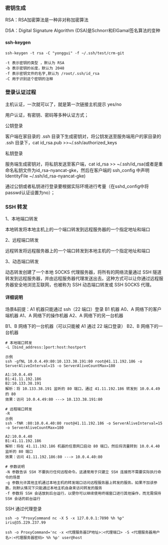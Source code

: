 ### 密钥生成

RSA：RSA加密算法是一种非对称加密算法

DSA：Digital Signature Algorithm (DSA)是Schnorr和ElGamal签名算法的变种

#### ssh-keygen

```
ssh-keygen -t rsa -C "yonggui" -f ~/.ssh/test/crm-git
 
-t 表示密钥的类型 ，默认为 RSA
-b 表示密钥的长度，默认为 2048
-f 表示密钥文件的名字,默认为 /root/.ssh/id_rsa
-C 用于识别这个密钥的注释 
```



### 登录认证过程

主机认证，一次就可以了，就是第一次链接主机提示 yes/no

用户认证，有密钥、密码等多种认证方式；

公钥登录

客户端在家目录的 .ssh 目录下生成密钥对，将公钥发送至服务端用户的家目录的 .ssh 目录下，cat id_rsa.pub >>~/.ssh/authorized_keys

私钥登录

服务端生成密钥对，将私钥发送至客户端，cat id_rsa >> ~/.ssh/id_rsa(或者是重命名私钥文件为id_rsa-nyancat-gke，然后在客户端的 ssh_config 中声明 IdentityFile ~/.ssh/id_rsa-nyancat-gke)

通过公钥或者私钥进行登录要根据实际环境进行考量（在sshd_config中将passwd认证设置为no）；



### SSH 转发

1、本地端口转发

本地转发将本地主机上的一个端口转发到远程服务器的一个指定地址和端口

2、远程端口转发

远程转发将远程服务器上的一个端口转发到本地主机的一个指定地址和端口

3、动态端口转发

动态转发创建了一个本地 SOCKS 代理服务器，将所有的网络流量通过 SSH 隧道转发到远程服务器，并由远程服务器代理发送出去。这种方式可以让你通过远程服务器安全地浏览互联网，也被称为 SSH 动态端口转发或 SSH SOCKS 代理。

#### 详细说明

场景&前提：A1 机器只能通过 ssh（22 端口）登录 B1 机器
A0、A 网络下的客户端机器
A1、A 网络下的操作机器
A2、A 网络下的另一台机器

B1、B 网络下的一台机器（可以只能被 A1 通过 22 端口登录）
B2、B 网络下的一台机器

```
# 本地端口转发
-L [bind_address:]port:host:hostport

示例
ssh -gfNL 10.0.4.49:80:10.133.38.191:80 root@41.11.192.186 -o ServerAliveInterval=15 -o ServerAliveCountMax=180

A1:10.0.4.49
B1:41.11.192.186
B2:10.133.38.191
解析：将 10.133.38.191 监听的 80 端口，通过 41.11.192.186 转发到 10.0.4.49 的 80
效果：访问 10.0.4.49:80 ---> 10.133.38.191:80

# 远程端口转发
-R
示例
ssh -fNR :80:10.0.4.40:80 root@41.11.192.186 -o ServerAliveInterval=15 -o ServerAliveCountMax=180

A2:10.0.4.40
B1:41.11.192.186
解析：将在 41.11.192.186 机器的任意网口启动 80 端口，然后将流量转到 10.0.4.40 监听的 80 端口
效果：访问 41.11.192.186:80 ---> 10.0.4.40:80

# 参数说明
-N 参数告诉 SSH 不要执行任何远程命令。这通常用于只建立 SSH 连接而不需要实际执行命令的场景
-g 参数允许其他主机通过本地主机的转发端口访问远程服务器上转发的服务。如果不加该参数，则默认情况下只能通过本地主机自身来访问转发的服务
-f 参数将 SSH 会话放到后台运行，以便你可以继续使用终端窗口进行其他操作，而无需保持 SSH 会话的前台运行
```







SSH 通过代理登录

```
ssh -o "ProxyCommand nc -X 5 -x 127.0.0.1:7890 %h %p" iris@35.229.237.99

ssh -o ProxyCommand='nc -x <代理服务器IP地址>:<代理端口> -S <代理服务器用户名>:<代理服务器密码> %h %p' user@host
```

